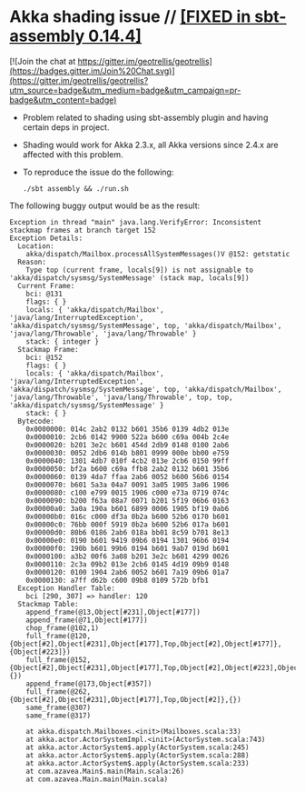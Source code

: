 # Akka shading issue // [[FIXED in sbt-assembly 0.14.4]](https://github.com/sbt/sbt-assembly/pull/237)

[![Join the chat at https://gitter.im/geotrellis/geotrellis](https://badges.gitter.im/Join%20Chat.svg)](https://gitter.im/geotrellis/geotrellis?utm_source=badge&utm_medium=badge&utm_campaign=pr-badge&utm_content=badge)

* Problem related to shading using sbt-assembly plugin and having certain deps in project.

* Shading would work for Akka 2.3.x, all Akka versions since 2.4.x are affected with this problem.

* To reproduce the issue do the following:
 
  ```
  ./sbt assembly && ./run.sh
  ```
  
The following buggy output would be as the result: 

```
Exception in thread "main" java.lang.VerifyError: Inconsistent stackmap frames at branch target 152
Exception Details:
  Location:
    akka/dispatch/Mailbox.processAllSystemMessages()V @152: getstatic
  Reason:
    Type top (current frame, locals[9]) is not assignable to 'akka/dispatch/sysmsg/SystemMessage' (stack map, locals[9])
  Current Frame:
    bci: @131
    flags: { }
    locals: { 'akka/dispatch/Mailbox', 'java/lang/InterruptedException', 'akka/dispatch/sysmsg/SystemMessage', top, 'akka/dispatch/Mailbox', 'java/lang/Throwable', 'java/lang/Throwable' }
    stack: { integer }
  Stackmap Frame:
    bci: @152
    flags: { }
    locals: { 'akka/dispatch/Mailbox', 'java/lang/InterruptedException', 'akka/dispatch/sysmsg/SystemMessage', top, 'akka/dispatch/Mailbox', 'java/lang/Throwable', 'java/lang/Throwable', top, top, 'akka/dispatch/sysmsg/SystemMessage' }
    stack: { }
  Bytecode:
    0x0000000: 014c 2ab2 0132 b601 35b6 0139 4db2 013e
    0x0000010: 2cb6 0142 9900 522a b600 c69a 004b 2c4e
    0x0000020: b201 3e2c b601 454d 2db9 0148 0100 2ab6
    0x0000030: 0052 2db6 014b b801 0999 000e bb00 e759
    0x0000040: 1301 4db7 010f 4cb2 013e 2cb6 0150 99ff
    0x0000050: bf2a b600 c69a ffb8 2ab2 0132 b601 35b6
    0x0000060: 0139 4da7 ffaa 2ab6 0052 b600 56b6 0154
    0x0000070: b601 5a3a 04a7 0091 3a05 1905 3a06 1906
    0x0000080: c100 e799 0015 1906 c000 e73a 0719 074c
    0x0000090: b200 f63a 08a7 0071 b201 5f19 06b6 0163
    0x00000a0: 3a0a 190a b601 6899 0006 1905 bf19 0ab6
    0x00000b0: 016c c000 df3a 0b2a b600 52b6 0170 b601
    0x00000c0: 76bb 000f 5919 0b2a b600 52b6 017a b601
    0x00000d0: 80b6 0186 2ab6 018a bb01 8c59 b701 8e13
    0x00000e0: 0190 b601 9419 09b6 0194 1301 96b6 0194
    0x00000f0: 190b b601 99b6 0194 b601 9ab7 019d b601
    0x0000100: a3b2 00f6 3a08 b201 3e2c b601 4299 0026
    0x0000110: 2c3a 09b2 013e 2cb6 0145 4d19 09b9 0148
    0x0000120: 0100 1904 2ab6 0052 b601 7a19 09b6 01a7
    0x0000130: a7ff d62b c600 09b8 0109 572b bfb1     
  Exception Handler Table:
    bci [290, 307] => handler: 120
  Stackmap Table:
    append_frame(@13,Object[#231],Object[#177])
    append_frame(@71,Object[#177])
    chop_frame(@102,1)
    full_frame(@120,{Object[#2],Object[#231],Object[#177],Top,Object[#2],Object[#177]},{Object[#223]})
    full_frame(@152,{Object[#2],Object[#231],Object[#177],Top,Object[#2],Object[#223],Object[#223],Top,Top,Object[#177]},{})
    append_frame(@173,Object[#357])
    full_frame(@262,{Object[#2],Object[#231],Object[#177],Top,Object[#2]},{})
    same_frame(@307)
    same_frame(@317)

	at akka.dispatch.Mailboxes.<init>(Mailboxes.scala:33)
	at akka.actor.ActorSystemImpl.<init>(ActorSystem.scala:743)
	at akka.actor.ActorSystem$.apply(ActorSystem.scala:245)
	at akka.actor.ActorSystem$.apply(ActorSystem.scala:288)
	at akka.actor.ActorSystem$.apply(ActorSystem.scala:233)
	at com.azavea.Main$.main(Main.scala:26)
	at com.azavea.Main.main(Main.scala)
```
